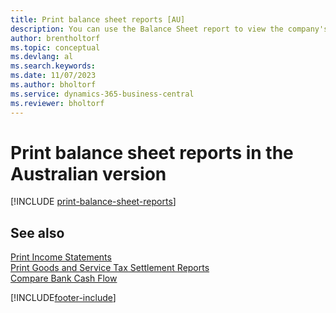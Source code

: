 ```yaml
---
title: Print balance sheet reports [AU]
description: You can use the Balance Sheet report to view the company's balance sheet in the Australian version.
author: brentholtorf
ms.topic: conceptual
ms.devlang: al
ms.search.keywords:
ms.date: 11/07/2023
ms.author: bholtorf
ms.service: dynamics-365-business-central
ms.reviewer: bholtorf
---
```

# Print balance sheet reports in the Australian version

[!INCLUDE [print-balance-sheet-reports](../includes/AUNZ/print-balance-sheet-reports.md)]

## See also

[Print Income Statements](how-to-print-income-statements.md)   
[Print Goods and Service Tax Settlement Reports](how-to-print-goods-and-service-tax-settlement-reports.md)   
[Compare Bank Cash Flow](how-to-compare-bank-cash-flow.md)


[!INCLUDE[footer-include](../../includes/footer-banner.md)]